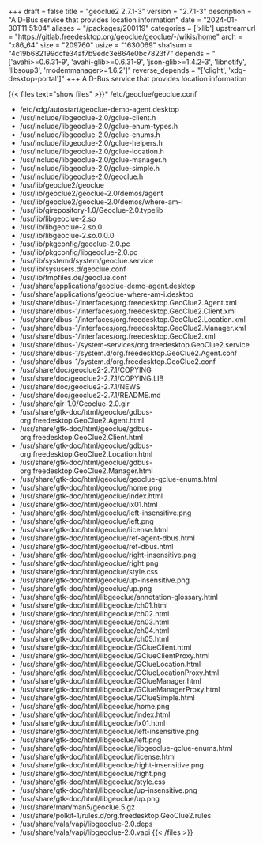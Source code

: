 +++
draft = false
title = "geoclue2 2.7.1-3"
version = "2.7.1-3"
description = "A D-Bus service that provides location information"
date = "2024-01-30T11:51:04"
aliases = "/packages/200119"
categories = ['xlib']
upstreamurl = "https://gitlab.freedesktop.org/geoclue/geoclue/-/wikis/home"
arch = "x86_64"
size = "209760"
usize = "1630069"
sha1sum = "4c19b682199dcfe34af7b9edc3e864e0bc7823f7"
depends = "['avahi>=0.6.31-9', 'avahi-glib>=0.6.31-9', 'json-glib>=1.4.2-3', 'libnotify', 'libsoup3', 'modemmanager>=1.6.2']"
reverse_depends = "['clight', 'xdg-desktop-portal']"
+++
A D-Bus service that provides location information

{{< files text="show files" >}}* /etc/geoclue/geoclue.conf
* /etc/xdg/autostart/geoclue-demo-agent.desktop
* /usr/include/libgeoclue-2.0/gclue-client.h
* /usr/include/libgeoclue-2.0/gclue-enum-types.h
* /usr/include/libgeoclue-2.0/gclue-enums.h
* /usr/include/libgeoclue-2.0/gclue-helpers.h
* /usr/include/libgeoclue-2.0/gclue-location.h
* /usr/include/libgeoclue-2.0/gclue-manager.h
* /usr/include/libgeoclue-2.0/gclue-simple.h
* /usr/include/libgeoclue-2.0/geoclue.h
* /usr/lib/geoclue2/geoclue
* /usr/lib/geoclue2/geoclue-2.0/demos/agent
* /usr/lib/geoclue2/geoclue-2.0/demos/where-am-i
* /usr/lib/girepository-1.0/Geoclue-2.0.typelib
* /usr/lib/libgeoclue-2.so
* /usr/lib/libgeoclue-2.so.0
* /usr/lib/libgeoclue-2.so.0.0.0
* /usr/lib/pkgconfig/geoclue-2.0.pc
* /usr/lib/pkgconfig/libgeoclue-2.0.pc
* /usr/lib/systemd/system/geoclue.service
* /usr/lib/sysusers.d/geoclue.conf
* /usr/lib/tmpfiles.de/geoclue.conf
* /usr/share/applications/geoclue-demo-agent.desktop
* /usr/share/applications/geoclue-where-am-i.desktop
* /usr/share/dbus-1/interfaces/org.freedesktop.GeoClue2.Agent.xml
* /usr/share/dbus-1/interfaces/org.freedesktop.GeoClue2.Client.xml
* /usr/share/dbus-1/interfaces/org.freedesktop.GeoClue2.Location.xml
* /usr/share/dbus-1/interfaces/org.freedesktop.GeoClue2.Manager.xml
* /usr/share/dbus-1/interfaces/org.freedesktop.GeoClue2.xml
* /usr/share/dbus-1/system-services/org.freedesktop.GeoClue2.service
* /usr/share/dbus-1/system.d/org.freedesktop.GeoClue2.Agent.conf
* /usr/share/dbus-1/system.d/org.freedesktop.GeoClue2.conf
* /usr/share/doc/geoclue2-2.7.1/COPYING
* /usr/share/doc/geoclue2-2.7.1/COPYING.LIB
* /usr/share/doc/geoclue2-2.7.1/NEWS
* /usr/share/doc/geoclue2-2.7.1/README.md
* /usr/share/gir-1.0/Geoclue-2.0.gir
* /usr/share/gtk-doc/html/geoclue/gdbus-org.freedesktop.GeoClue2.Agent.html
* /usr/share/gtk-doc/html/geoclue/gdbus-org.freedesktop.GeoClue2.Client.html
* /usr/share/gtk-doc/html/geoclue/gdbus-org.freedesktop.GeoClue2.Location.html
* /usr/share/gtk-doc/html/geoclue/gdbus-org.freedesktop.GeoClue2.Manager.html
* /usr/share/gtk-doc/html/geoclue/geoclue-gclue-enums.html
* /usr/share/gtk-doc/html/geoclue/home.png
* /usr/share/gtk-doc/html/geoclue/index.html
* /usr/share/gtk-doc/html/geoclue/ix01.html
* /usr/share/gtk-doc/html/geoclue/left-insensitive.png
* /usr/share/gtk-doc/html/geoclue/left.png
* /usr/share/gtk-doc/html/geoclue/license.html
* /usr/share/gtk-doc/html/geoclue/ref-agent-dbus.html
* /usr/share/gtk-doc/html/geoclue/ref-dbus.html
* /usr/share/gtk-doc/html/geoclue/right-insensitive.png
* /usr/share/gtk-doc/html/geoclue/right.png
* /usr/share/gtk-doc/html/geoclue/style.css
* /usr/share/gtk-doc/html/geoclue/up-insensitive.png
* /usr/share/gtk-doc/html/geoclue/up.png
* /usr/share/gtk-doc/html/libgeoclue/annotation-glossary.html
* /usr/share/gtk-doc/html/libgeoclue/ch01.html
* /usr/share/gtk-doc/html/libgeoclue/ch02.html
* /usr/share/gtk-doc/html/libgeoclue/ch03.html
* /usr/share/gtk-doc/html/libgeoclue/ch04.html
* /usr/share/gtk-doc/html/libgeoclue/ch05.html
* /usr/share/gtk-doc/html/libgeoclue/GClueClient.html
* /usr/share/gtk-doc/html/libgeoclue/GClueClientProxy.html
* /usr/share/gtk-doc/html/libgeoclue/GClueLocation.html
* /usr/share/gtk-doc/html/libgeoclue/GClueLocationProxy.html
* /usr/share/gtk-doc/html/libgeoclue/GClueManager.html
* /usr/share/gtk-doc/html/libgeoclue/GClueManagerProxy.html
* /usr/share/gtk-doc/html/libgeoclue/GClueSimple.html
* /usr/share/gtk-doc/html/libgeoclue/home.png
* /usr/share/gtk-doc/html/libgeoclue/index.html
* /usr/share/gtk-doc/html/libgeoclue/ix01.html
* /usr/share/gtk-doc/html/libgeoclue/left-insensitive.png
* /usr/share/gtk-doc/html/libgeoclue/left.png
* /usr/share/gtk-doc/html/libgeoclue/libgeoclue-gclue-enums.html
* /usr/share/gtk-doc/html/libgeoclue/license.html
* /usr/share/gtk-doc/html/libgeoclue/right-insensitive.png
* /usr/share/gtk-doc/html/libgeoclue/right.png
* /usr/share/gtk-doc/html/libgeoclue/style.css
* /usr/share/gtk-doc/html/libgeoclue/up-insensitive.png
* /usr/share/gtk-doc/html/libgeoclue/up.png
* /usr/share/man/man5/geoclue.5.gz
* /usr/share/polkit-1/rules.d/org.freedesktop.GeoClue2.rules
* /usr/share/vala/vapi/libgeoclue-2.0.deps
* /usr/share/vala/vapi/libgeoclue-2.0.vapi
{{< /files >}}